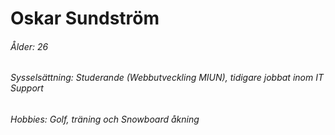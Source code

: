 
# Oskar Sundström

###### Ålder: 26
###### Sysselsättning: Studerande (Webbutveckling MIUN), tidigare jobbat inom IT Support
###### Hobbies: Golf, träning och Snowboard åkning

